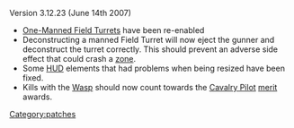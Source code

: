 Version 3.12.23 (June 14th 2007)

- [One-Manned Field Turrets](One-Manned_Field_Turret.md "wikilink") have
  been re-enabled
- Deconstructing a manned Field Turret will now eject the gunner and
  deconstruct the turret correctly. This should prevent an adverse
  side effect that could crash a [zone](zone.md "wikilink").
- Some [HUD](HUD.md "wikilink") elements that had problems when being
  resized have been fixed.
- Kills with the [Wasp](Wasp.md "wikilink") should now count towards the
  [Cavalry Pilot](Cavalry_Pilot.md "wikilink") [merit](merit.md "wikilink")
  awards.

[Category:patches](Category:patches.md "wikilink")
